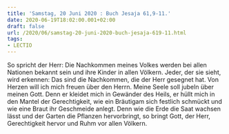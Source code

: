 ```yaml
---
title: 'Samstag, 20 Juni 2020 : Buch Jesaja 61,9-11.'
date: 2020-06-19T18:02:00.001+02:00
draft: false
url: /2020/06/samstag-20-juni-2020-buch-jesaja-619-11.html
tags: 
- LECTIO
---
```


So spricht der Herr: Die Nachkommen meines Volkes werden bei allen Nationen bekannt sein und ihre Kinder in allen Völkern. Jeder, der sie sieht, wird erkennen: Das sind die Nachkommen, die der Herr gesegnet hat. Von Herzen will ich mich freuen über den Herrn. Meine Seele soll jubeln über meinen Gott. Denn er kleidet mich in Gewänder des Heils, er hüllt mich in den Mantel der Gerechtigkeit, wie ein Bräutigam sich festlich schmückt und wie eine Braut ihr Geschmeide anlegt. Denn wie die Erde die Saat wachsen lässt und der Garten die Pflanzen hervorbringt, so bringt Gott, der Herr, Gerechtigkeit hervor und Ruhm vor allen Völkern.
